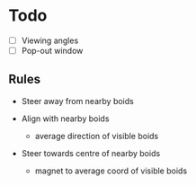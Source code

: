 # Todo
- [ ] Viewing angles
- [ ] Pop-out window

## Rules
- Steer away from nearby boids

- Align with nearby boids
	- average direction of visible boids
- Steer towards centre of nearby boids
	- magnet to average coord of visible boids